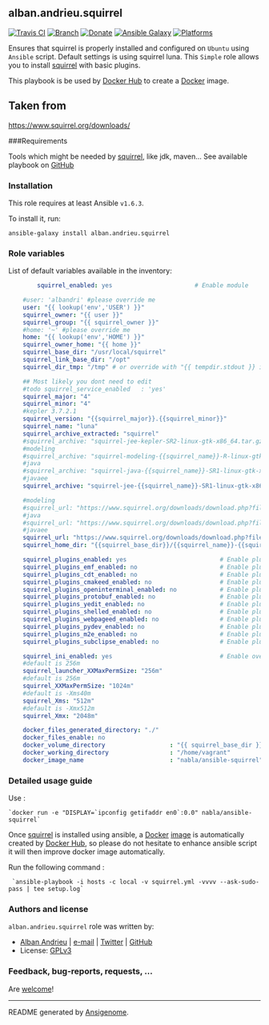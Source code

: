 ## alban.andrieu.squirrel

[![Travis CI](http://img.shields.io/travis/AlbanAndrieu/ansible-squirrel.svg?style=flat)](http://travis-ci.org/AlbanAndrieu/ansible-squirrel) [![Branch](http://img.shields.io/github/tag/AlbanAndrieu/ansible-squirrel.svg?style=flat-square)](https://github.com/AlbanAndrieu/ansible-squirrel/tree/master) [![Donate](https://img.shields.io/gratipay/AlbanAndrieu.svg?style=flat)](https://www.gratipay.com/AlbanAndrieu)  [![Ansible Galaxy](http://img.shields.io/badge/galaxy-alban.andrieu.squirrel-blue.svg?style=flat)](https://galaxy.ansible.com/list#/roles/1776) [![Platforms](http://img.shields.io/badge/platforms-ubuntu-lightgrey.svg?style=flat)](#)

Ensures that squirrel is properly installed and configured on `Ubuntu` using `Ansible` script.
Default settings is using squirrel luna.
This ``Simple`` role allows you to install [squirrel](https://www.squirrel.org) with basic plugins.

This playbook is be used by [Docker Hub](https://hub.docker.com) to create a [Docker](http://docker.io) image.

Taken from
------------------

https://www.squirrel.org/downloads/

###Requirements

Tools which might be needed by [squirrel](https://www.squirrel.org), like jdk, maven...
See available playbook on [GitHub](https://github.com/search?p=3&q=user%3AAlbanAndrieu+ansible%2A&type=Repositories)

### Installation

This role requires at least Ansible `v1.6.3`.

To install it, run:

    ansible-galaxy install alban.andrieu.squirrel



### Role variables

List of default variables available in the inventory:

```yaml
        squirrel_enabled: yes                       # Enable module

    #user: 'albandri' #please override me
    user: "{{ lookup('env','USER') }}"
    squirrel_owner: "{{ user }}"
    squirrel_group: "{{ squirrel_owner }}"
    #home: '~' #please override me
    home: "{{ lookup('env','HOME') }}"
    squirrel_owner_home: "{{ home }}"
    squirrel_base_dir: "/usr/local/squirrel"
    squirrel_link_base_dir: "/opt"
    squirrel_dir_tmp: "/tmp" # or override with "{{ tempdir.stdout }} in order to have be sure to download the file"

    ## Most likely you dont need to edit
    #todo squirrel_service_enabled   : 'yes'
    squirrel_major: "4"
    squirrel_minor: "4"
    #kepler 3.7.2.1
    squirrel_version: "{{squirrel_major}}.{{squirrel_minor}}"
    squirrel_name: "luna"
    squirrel_archive_extracted: "squirrel"
    #squirrel_archive: "squirrel-jee-kepler-SR2-linux-gtk-x86_64.tar.gz"
    #modeling
    #squirrel_archive: "squirrel-modeling-{{squirrel_name}}-R-linux-gtk-x86_64.tar.gz"
    #java
    #squirrel_archive: "squirrel-java-{{squirrel_name}}-SR1-linux-gtk-x86_64.tar.gz"
    #javaee
    squirrel_archive: "squirrel-jee-{{squirrel_name}}-SR1-linux-gtk-x86_64.tar.gz"

    #modeling
    #squirrel_url: "https://www.squirrel.org/downloads/download.php?file=/technology/epp/downloads/release/{{squirrel_name}}/R/{{squirrel_archive}}&r=1"
    #java
    #squirrel_url: "https://www.squirrel.org/downloads/download.php?file=/technology/epp/downloads/release/{{squirrel_name}}/SR1/{{squirrel_archive}}&r=1"
    #javaee
    squirrel_url: "https://www.squirrel.org/downloads/download.php?file=/technology/epp/downloads/release/{{squirrel_name}}/SR1/{{squirrel_archive}}&r=1"
    squirrel_home_dir: "{{squirrel_base_dir}}/{{squirrel_name}}-{{squirrel_version}}"

    squirrel_plugins_enabled: yes                          # Enable plugins
    squirrel_plugins_emf_enabled: no                       # Enable plugins
    squirrel_plugins_cdt_enabled: no                       # Enable plugins
    squirrel_plugins_cmakeed_enabled: no                   # Enable plugins
    squirrel_plugins_openinterminal_enabled: no            # Enable plugins
    squirrel_plugins_protobuf_enabled: no                  # Enable plugins
    squirrel_plugins_yedit_enabled: no                     # Enable plugins
    squirrel_plugins_shelled_enabled: no                   # Enable plugins
    squirrel_plugins_webpageed_enabled: no                 # Enable plugins
    squirrel_plugins_pydev_enabled: no                     # Enable plugins
    squirrel_plugins_m2e_enabled: no                       # Enable plugins
    squirrel_plugins_subclipse_enabled: no                 # Enable plugins

    squirrel_ini_enabled: yes                              # Enable overriding squirrel.ini
    #default is 256m
    squirrel_launcher_XXMaxPermSize: "256m"
    #default is 256m
    squirrel_XXMaxPermSize: "1024m"
    #default is -Xms40m
    squirrel_Xms: "512m"
    #default is -Xmx512m
    squirrel_Xmx: "2048m"

    docker_files_generated_directory: "./"
    docker_files_enable: no
    docker_volume_directory                  : "{{ squirrel_base_dir }}"
    docker_working_directory                 : "/home/vagrant"
    docker_image_name                        : "nabla/ansible-squirrel"
```


### Detailed usage guide

Use :

    `docker run -e "DISPLAY=`ipconfig getifaddr en0`:0.0" nabla/ansible-squirrel`

Once [squirrel](https://www.squirrel.org) is installed using ansible, a [Docker](https://www.docker.com/) [image](https://registry.hub.docker.com/u/nabla/ansible-squirrel/) is automatically created by [Docker Hub](https://registry.hub.docker.com/),
so please do not hesitate to enhance ansible script it will then improve docker image automatically.

Run the following command :

     `ansible-playbook -i hosts -c local -v squirrel.yml -vvvv --ask-sudo-pass | tee setup.log`


### Authors and license

`alban.andrieu.squirrel` role was written by:
- [Alban Andrieu](fr.linkedin.com/in/nabla/) | [e-mail](mailto:alban.andrieu@free.fr) | [Twitter](https://twitter.com/AlbanAndrieu) | [GitHub](https://github.com/AlbanAndrieu)
- License: [GPLv3](https://tldrlegal.com/license/gnu-general-public-license-v3-%28gpl-3%29)

### Feedback, bug-reports, requests, ...

Are [welcome](https://github.com/AlbanAndrieu/ansible-squirrel/issues)!

***

README generated by [Ansigenome](https://github.com/nickjj/ansigenome/).
